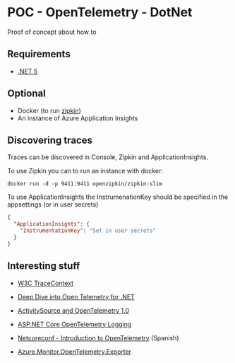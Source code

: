 # POC - OpenTelemetry - DotNet

Proof of concept about how to 

## Requirements

- [.NET 5](https://dotnet.microsoft.com/download/dotnet/5.0)

## Optional

- Docker (to run [zipkin](https://hub.docker.com/r/openzipkin/zipkin))
- An instance of Azure Application Insights

## Discovering traces

Traces can be discovered in Console, Zipkin and ApplicationInsights.

To use Zipkin you can to run an instance with docker:

`docker run -d -p 9411:9411 openzipkin/zipkin-slim`

To use ApplicationInsights the InstrumenationKey should be specified in the appsettings (or in user secrets)

```json
{
  "ApplicationInsights": {
    "InstrumentationKey": "Set in user secrets"
  }
}
```

## Interesting stuff

- [W3C TraceContext](https://www.w3.org/TR/trace-context/)

- [Deep Dive into Open Telemetry for .NET](https://rehansaeed.com/deep-dive-into-open-telemetry-for-net/)

-  [ActivitySource and OpenTelemetry 1.0](https://jimmybogard.com/building-end-to-end-diagnostics-activitysource-and-open/)

- [ASP.NET Core OpenTelemetry Logging](https://carlos.mendible.com/2021/01/08/asp.net-core-opentelemetry-logging/)

- [Netcoreconf - Introduction to OpenTelemetry](https://www.youtube.com/watch?v=eVOl6W7d8HU) (Spanish)

- [Azure.Monitor.OpenTelemetry.Exporter](https://github.com/Azure/azure-sdk-for-net/tree/master/sdk/monitor/Azure.Monitor.OpenTelemetry.Exporter)